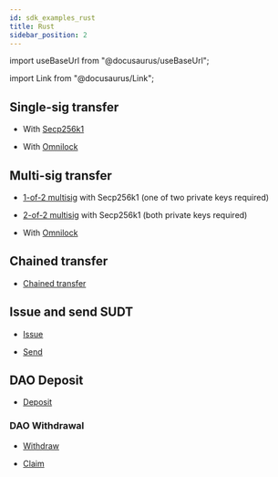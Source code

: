 ```yaml
---
id: sdk_examples_rust
title: Rust
sidebar_position: 2
---
```


import useBaseUrl from "@docusaurus/useBaseUrl";

import Link from "@docusaurus/Link";

## Single-sig transfer

* With [Secp256k1](https://github.com/nervosnetwork/ckb-sdk-rust/blob/master/examples/send_ckb_example.rs)

* With [Omnilock](https://github.com/nervosnetwork/ckb-sdk-rust/blob/master/examples/transfer_from_omnilock.rs)


## Multi-sig transfer

* [1-of-2 multisig](https://github.com/nervosnetwork/ckb-sdk-rust/blob/master/examples/send_ckb_multisig_example.rs) with Secp256k1 (one of two private keys required)

* [2-of-2 multisig](https://github.com/nervosnetwork/ckb-sdk-rust/blob/master/examples/transfer_from_multisig.rs
) with Secp256k1 (both private keys required)

* With [Omnilock](https://github.com/nervosnetwork/ckb-sdk-rust/blob/master/examples/transfer_from_omnilock_multisig.rs)

## Chained transfer

* [Chained transfer](https://github.com/nervosnetwork/ckb-sdk-rust/blob/master/examples/chain_transfer_sighash.rs)

## Issue and send SUDT

* [Issue](https://github.com/nervosnetwork/ckb-sdk-rust/blob/master/examples/sudt_issue.rs)

* [Send](https://github.com/nervosnetwork/ckb-sdk-rust/blob/master/examples/sudt_send.rs)

## DAO Deposit

* [Deposit](https://github.com/nervosnetwork/ckb-sdk-rust/pull/70/commits/25a470f7219a6ed0fab55e055a145559813c1628)

### DAO Withdrawal

* [Withdraw](https://github.com/nervosnetwork/ckb-sdk-rust/pull/70/commits/4c24fca4cae40fc57d2258449b69f2fd189ed623#diff-edd624119e43a07b0e85b9517a1d3544ebe002215b31ec91700d603843bb434e)
  
* [Claim](https://github.com/nervosnetwork/ckb-sdk-rust/pull/70/commits/dae479a751fd2c3a4991da11abd5c2076e45b735#diff-d461964487b262c57f8bdf4a2845d3e6c4dc449c2573165f1f03618e173f63c1)
